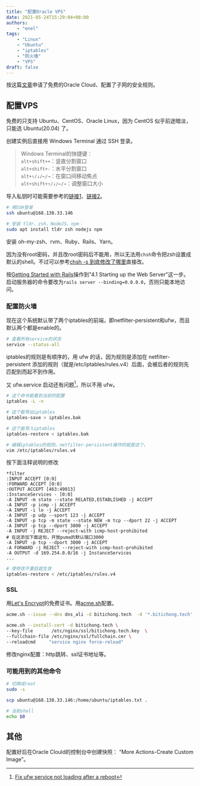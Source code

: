 ```yaml
---
title: "配置Oracle VPS"
date: 2021-05-24T15:29:04+08:00
authors:
    - "enel"
tags:
    - "Linux"
    - "Ubuntu"
    - "iptables"
    - "防火墙"
    - "VPS"
draft: false
---
```


按这篇[文章](https://xunihao.net/867.html#Oracle-CloudAWS)申请了免费的Oracle Cloud、配置了子网的安全规则。

## 配置VPS

免费的只支持 Ubuntu、CentOS、Oracle Linux，因为 CentOS 似乎前途暗淡，只能选 Ubuntu(20.04) 了。

创建实例后直接用 Windows Terminal 通过 SSH 登录。

> Windows Terminal的快捷键：  
> `alt+shift++`：竖直分割窗口  
> `alt+shift+-`：水平分割窗口  
> `alt+↑/↓/←/→`：在窗口间移动焦点  
> `alt+shift+↑/↓/←/→`：调整窗口大小

导入私钥时可能需要参考的[链接1](https://docs.microsoft.com/en-us/windows-server/administration/openssh/openssh_keymanagement#user-key-generation)、[链接2](https://stackoverflow.com/questions/52113738/starting-ssh-agent-on-windows-10-fails-unable-to-start-ssh-agent-service-erro)。

``` bash
# 用SSH登录
ssh ubuntu@168.138.33.146
```

``` bash
# 安装 tldr、zsh、NodeJS、npm：
sudo apt install tldr zsh nodejs npm
```

安装 oh-my-zsh、rvm、Ruby、Rails、Yarn。

因为没有root密码，并且改root密码后不能用，所以无法用`chsh`命令把zsh设置成默认的shell。不过可以参考[chsh -s 到底修改了哪里](http://c.biancheng.net/linux/chsh.html)直接改。

按[Getting Started with Rails](https://guides.rubyonrails.org/getting_started.html#hello-rails-bang)操作到"4.1 Starting up the Web Server"这一步。启动服务器的命令要改为`rails server --binding=0.0.0.0`，否则只能本地访问。

### 配置防火墙

现在这个系统默认带了两个iptables的前端，即netfilter-persistent和ufw，而且默认两个都是enable的。

``` bash
# 查看所有service的状态
service --status-all
```

iptables的规则是有顺序的，用 ufw 的话，因为规则是添加在 netfilter-persistent 添加的规则（就是/etc/iptables/rules.v4）后面，会被后者的规则先匹配到而起不到作用。

又 ufw.service 启动还有问题[^3]，所以不用 ufw。

``` bash
# 这个命令能看到当前的配置
iptables -L -n

# 这个能导出iptables
iptables-save > iptables.bak

# 这个能导入iptables
iptables-restore < iptables.bak
```

``` bash
# 编辑iptables的规则。netfilter-persistent操作的就是这个。
vim /etc/iptables/rules.v4
```

按下面注释说明的修改

    *filter
    :INPUT ACCEPT [0:0]
    :FORWARD ACCEPT [0:0]
    :OUTPUT ACCEPT [463:49013]
    :InstanceServices - [0:0]
    -A INPUT -m state --state RELATED,ESTABLISHED -j ACCEPT
    -A INPUT -p icmp -j ACCEPT
    -A INPUT -i lo -j ACCEPT
    -A INPUT -p udp --sport 123 -j ACCEPT
    -A INPUT -p tcp -m state --state NEW -m tcp --dport 22 -j ACCEPT
    -A INPUT -p tcp --dport 3000 -j ACCEPT
    -A INPUT -j REJECT --reject-with icmp-host-prohibited
    # 在这添加下面这句，开放puma的默认端口3000
    -A INPUT -p tcp --dport 3000 -j ACCEPT
    -A FORWARD -j REJECT --reject-with icmp-host-prohibited
    -A OUTPUT -d 169.254.0.0/16 -j InstanceServices
    ...

``` bash
# 使修改不重启就生效
iptables-restore < /etc/iptables/rules.v4
```

### SSL

用[Let's Encrypt](https://letsencrypt.org/)的免费证书。用[acme.sh](https://acme.sh/)配置。

``` bash
acme.sh --issue --dns dns_ali -d bitichong.tech  -d '*.bitichong.tech'

acme.sh --install-cert -d bitichong.tech \
--key-file       /etc/nginx/ssl/bitichong.tech.key  \
--fullchain-file /etc/nginx/ssl/fullchain.cer \
--reloadcmd     "service nginx force-reload"
```

修改nginx配置：http跳转、ssl证书地址等。

### 可能用到的其他命令

``` bash
# 切换成root
sudo -s

scp ubuntu@168.138.33.146:/home/ubuntu/iptables.txt .

# 当前shell
echo $0
```

## 其他

配置好后在Oracle Clould的控制台中创建快照： “More Actions-Create Custom Image”。

[^1]: 没细看前面几行的"ACCEPT"为什么没效果。
[^2]: [How to open Ports on Iptables in a Linux server](https://www.e2enetworks.com/help/knowledge-base/how-to-open-ports-on-iptables-in-a-linux-server/)。
[^3]: [Fix ufw service not loading after a reboot](https://devtidbits.com/2019/07/31/ufw-service-not-loading-after-a-reboot/)
